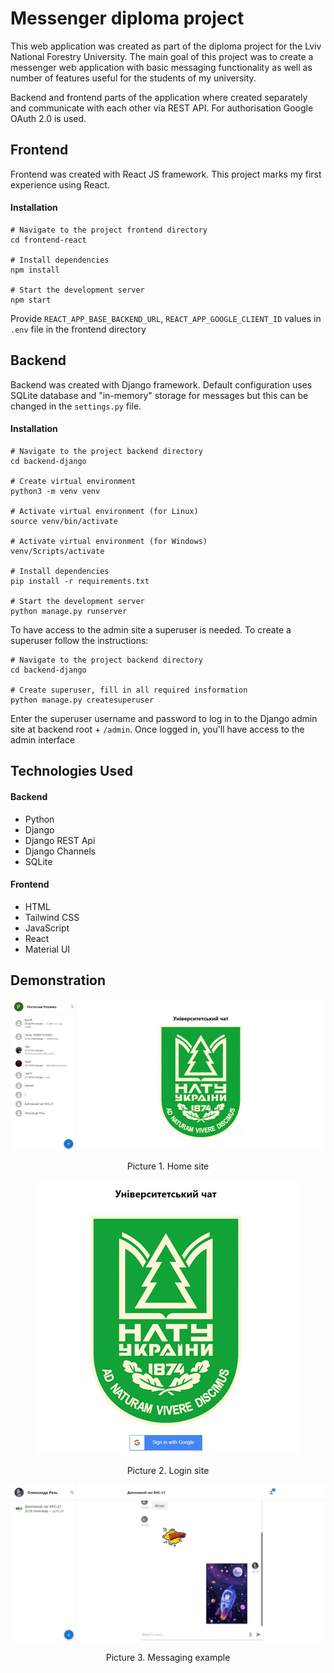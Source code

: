 # Messenger diploma project

This web application was created as part of the diploma project for the Lviv National Forestry University. 
The main goal of this project was to create a messenger web application with basic messaging functionality
as well as number of features useful for the students of my university.


Backend and frontend parts of the application where created separately and communicate with each other via REST API.
For authorisation Google OAuth 2.0 is used.

## Frontend 

Frontend was created with React JS framework. This project marks my first experience using React.

#### Installation
```
# Navigate to the project frontend directory
cd frontend-react

# Install dependencies
npm install

# Start the development server
npm start
```

Provide `REACT_APP_BASE_BACKEND_URL`, `REACT_APP_GOOGLE_CLIENT_ID` values in `.env` file in the frontend directory 


## Backend 

Backend was created with Django framework. Default configuration uses SQLite database and "in-memory" storage for messages but this can be changed in the `settings.py` file.

#### Installation 
```
# Navigate to the project backend directory
cd backend-django

# Create virtual environment
python3 -m venv venv

# Activate virtual environment (for Linux)
source venv/bin/activate

# Activate virtual environment (for Windows)
venv/Scripts/activate

# Install dependencies
pip install -r requirements.txt

# Start the development server
python manage.py runserver
```

To have access to the admin site a superuser is needed. To create a superuser follow the instructions:

```
# Navigate to the project backend directory
cd backend-django

# Create superuser, fill in all required insformation
python manage.py createsuperuser
```

Enter the superuser username and password to log in to the Django admin site at backend root + `/admin`. Once logged in, you'll have access to the admin interface

## Technologies Used

#### Backend
- Python
- Django
- Django REST Api
- Django Channels
- SQLite

#### Frontend 
- HTML
- Tailwind CSS
- JavaScript
- React
- Material UI

## Demonstration

<p align="center">
  <img src="docs/img.png" alt="Picture 1. Home site"/>
  <p align="center">Picture 1. Home site</p>
</p>

<p align="center">
  <img src="docs/img_1.png" alt="Picture 2. Login screen"/>
  <p align="center">Picture 2. Login site</p>
</p>

<p align="center">
  <img src="docs/img_2.png" alt="Picture 3. Messaging example"/>
  <p align="center">Picture 3. Messaging example</p>
</p>